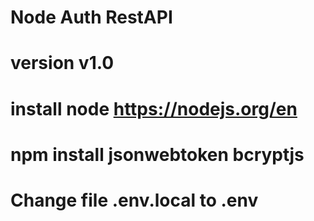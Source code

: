 # Node Auth RestAPI

# version v1.0

# install node https://nodejs.org/en

# npm install jsonwebtoken bcryptjs

# Change file .env.local to .env



